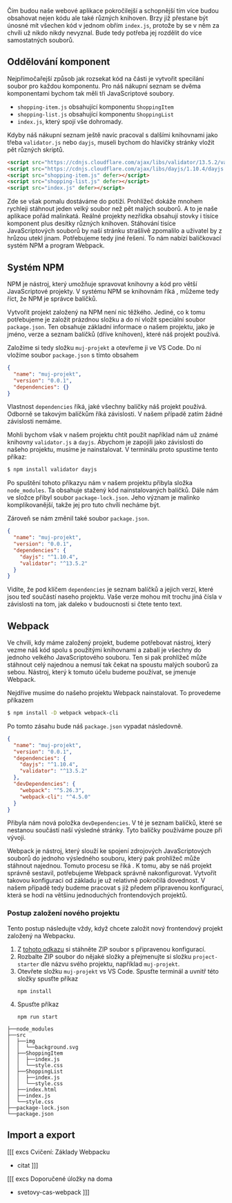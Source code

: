 Čím budou naše webové aplikace pokročilejší a schopnější tím více budou obsahovat nejen kódu ale také různých knihoven. Brzy již přestane být únosné mít všechen kód v jednom obřím `index.js`, protože by se v něm za chvíli už nikdo nikdy nevyznal. Bude tedy potřeba jej rozdělit do více samostatných souborů. 

## Oddělování komponent

Nejpřímočařejší způsob jak rozsekat kód na části je vytvořit specilání soubor pro každou komponentu. Pro náš nákupní seznam se dvěma komponentami bychom tak měli tři JavaScriptové soubory.

- `shopping-item.js` obsahující komponentu `ShoppingItem`
- `shopping-list.js` obsahující komponentu `ShoppingList`
- `index.js`, který spojí vše dohromady.

Kdyby náš nákupní seznam ještě navíc pracoval s dalšími knihovnami jako třeba `validator.js` nebo `dayjs`, museli bychom do hlavičky stránky vložit pět různých skriptů.

```html
<script src="https://cdnjs.cloudflare.com/ajax/libs/validator/13.5.2/validator.min.js"></script>
<script src="https://cdnjs.cloudflare.com/ajax/libs/dayjs/1.10.4/dayjs.min.js" ></script>
<script src="shopping-item.js" defer></script>
<script src="shopping-list.js" defer></script>
<script src="index.js" defer></script>
```

Zde se však pomalu dostáváme do potíží. Prohlížeč dokáže mnohem rychleji stáhnout jeden velký soubor než pět malých souborů. A to je naše aplikace pořád malinkatá. Reálné projekty nezřídka obsahují stovky i tísíce komponent plus desítky různých knihoven. Stáhování tisíce JavaScriptových souborů by naší stránku strašlivě zpomalilo a uživatel by z hrůzou utekl jinam. Potřebujeme tedy jiné řešení. To nám nabízí balíčkovací systém NPM a program Webpack. 

## Systém NPM

NPM je nástroj, který umožňuje spravovat knihovny a kód pro větší JavaScriptové projekty. V systému NPM se knihovnám říká <term cs="balíčky" en="packages">, můžeme tedy říct, že NPM je správce balíčků.

Vytvořit projekt založený na NPM není nic těžkého. Jediné, co k tomu potřebujeme je založit prázdnou složku a do ní vložit speciální soubor `package.json`. Ten obsahuje základní informace o našem projektu, jako je jméno, verze a seznam balíčků (dříve knihoven), které náš projekt používá. 

Založíme si tedy složku `muj-projekt` a otevřeme ji ve VS Code. Do ní vložíme soubor `package.json` s tímto obsahem

```json
{
  "name": "muj-projekt",
  "version": "0.0.1",
  "dependencies": {}
}
```

Vlastnost `dependencies` říká, jaké všechny balíčky náš projekt používá. Odborně se takovým balíčkům říká závislosti. V našem případě zatím žádné závislosti nemáme. 

Mohli bychom však v našem projektu chtít použít například nám už známé knihovny `validator.js` a `dayjs`. Abychom je zapojili jako závislosti do našeho projektu, musíme je nainstalovat. V terminálu proto spustíme tento příkaz:

```sh
$ npm install validator dayjs
```

Po spuštění tohoto příkazyu nám v našem projektu přibyla složka `node_modules`. Ta obsahuje stažený kód nainstalovaných balíčků. Dále nám ve složce přibyl soubor `package-lock.json`. Jeho význam je malinko komplikovanější, takže jej pro tuto chvíli necháme být. 

Zároveň se nám změnil také soubor `package.json`. 

```json
{
  "name": "muj-projekt",
  "version": "0.0.1",
  "dependencies": {
    "dayjs": "^1.10.4",
    "validator": "^13.5.2"
  }
}
```

Vidíte, že pod klíčem `dependencies` je seznam balíčků a jejich verzí, které jsou teď součástí naseho projektu. Vaše verze mohou mít trochu jiná čísla v závislosti na tom, jak daleko v budoucnosti si čtete tento text. 

## Webpack

Ve chvili, kdy máme založený projekt, budeme potřebovat nástroj, který vezme náš kód spolu s použitými knihovnami a zabalí je všechny do jednoho velkého JavaScriptového souboru. Ten si pak prohlížeč může stáhnout celý najednou a nemusí tak čekat na spoustu malých souborů za sebou. Nástroj, který k tomuto účelu budeme používat, se jmenuje Webpack. 

Nejdříve musíme do našeho projektu Webpack nainstalovat. To provedeme příkazem

```sh
$ npm install -D webpack webpack-cli
```

Po tomto zásahu bude náš `package.json` vypadat následovně. 

```json
{
  "name": "muj-projekt",
  "version": "0.0.1",
  "dependencies": {
    "dayjs": "^1.10.4",
    "validator": "^13.5.2"
  },
  "devDependencies": {
    "webpack": "^5.26.3",
    "webpack-cli": "^4.5.0"
  }
}
```

Přibyla nám nová položka `devDependencies`. V té je seznam balíčků, které se nestanou součástí naší výsledné stránky. Tyto balíčky používáme pouze při vývoji. 



Webpack je nástroj, který slouží ke spojení zdrojových JavaScriptových souborů do jednoho výsledného souboru, který pak prohlížeč může stáhnout najednou. Tomuto procesu se říká <term cs="sestavení" en="build">. K tomu, aby se náš projekt správně sestavil, potřebujeme Webpack správně nakonfigurovat. Vytvořít takovou konfiguraci od základu je už relativně pokročilá dovednost. V našem případě tedy budeme pracovat s již předem připravenou konfigurací, která se hodí na většinu jednoduchých frontendových projektů.

### Postup založení nového projektu

Tento postup následujte vždy, když chcete založit nový frontendový projekt založený na Webpacku.

1. Z [tohoto odkazu](https://github.com/Czechitas-podklady-WEB/project-starters/archive/main.zip) si stáhněte ZIP soubor s připravenou konfigurací.
1. Rozbalte ZIP soubor do nějaké složky a přejmenujte si složku `project-starter` dle názvu svého projektu, například `muj-projekt`.
1. Otevřete složku `muj-projekt` vs VS Code. Spusťte terminál a uvnitř této složky spusťte příkaz
   ```
   npm install
   ```
1. Spusťte příkaz
   ```
   npm run start
   ```

```
├──node_modules
├──src
│  ├──img
│  │  └──background.svg
│  ├──ShoppingItem
│  │  ├──index.js
│  │  └──style.css
│  ├──ShoppingList
│  │  ├──index.js
│  │  └──style.css
│  ├──index.html
│  ├──index.js
│  └──style.css
├──package-lock.json
└──package.json
```

## Import a export

[[[ excs Cvičení: Základy Webpacku
- citat
]]]

[[[ excs Doporučené úložky na doma
- svetovy-cas-webpack
]]]
